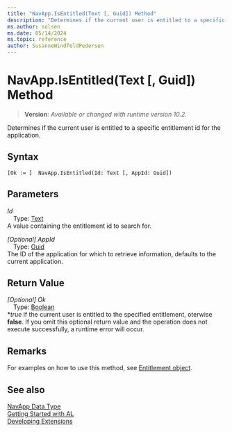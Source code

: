 ```yaml
---
title: "NavApp.IsEntitled(Text [, Guid]) Method"
description: "Determines if the current user is entitled to a specific entitlement id for the application."
ms.author: solsen
ms.date: 05/14/2024
ms.topic: reference
author: SusanneWindfeldPedersen
---
```

[//]: # (START>DO_NOT_EDIT)
[//]: # (IMPORTANT:Do not edit any of the content between here and the END>DO_NOT_EDIT.)
[//]: # (Any modifications should be made in the .xml files in the ModernDev repo.)
# NavApp.IsEntitled(Text [, Guid]) Method
> **Version**: _Available or changed with runtime version 10.2._

Determines if the current user is entitled to a specific entitlement id for the application.


## Syntax
```AL
[Ok := ]  NavApp.IsEntitled(Id: Text [, AppId: Guid])
```
## Parameters
*Id*  
&emsp;Type: [Text](../text/text-data-type.md)  
A value containing the entitlement id to search for.  

*[Optional] AppId*  
&emsp;Type: [Guid](../guid/guid-data-type.md)  
The ID of the application for which to retrieve information, defaults to the current application.  


## Return Value
*[Optional] Ok*  
&emsp;Type: [Boolean](../boolean/boolean-data-type.md)  
**true* if the current user is entitled to the specified entitlement, oterwise **false**. If you omit this optional return value and the operation does not execute successfully, a runtime error will occur.  


[//]: # (IMPORTANT: END>DO_NOT_EDIT)

## Remarks

For examples on how to use this method, see [Entitlement object](../../devenv-entitlement-object.md#entitlement-example---testing-for-entitlements-in-code).

## See also

[NavApp Data Type](navapp-data-type.md)  
[Getting Started with AL](../../devenv-get-started.md)  
[Developing Extensions](../../devenv-dev-overview.md)